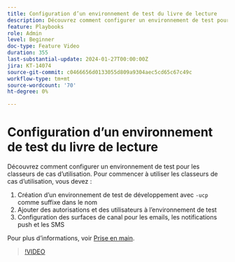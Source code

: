 ```yaml
---
title: Configuration d’un environnement de test du livre de lecture
description: Découvrez comment configurer un environnement de test pour les classeurs de cas d’utilisation.
feature: Playbooks
role: Admin
level: Beginner
doc-type: Feature Video
duration: 355
last-substantial-update: 2024-01-27T00:00:00Z
jira: KT-14074
source-git-commit: c0466656d0133055d809a9304aec5cd65c67c49c
workflow-type: tm+mt
source-wordcount: '70'
ht-degree: 0%

---
```



# Configuration d’un environnement de test du livre de lecture

Découvrez comment configurer un environnement de test pour les classeurs de cas d’utilisation. Pour commencer à utiliser les classeurs de cas d’utilisation, vous devez :

1. Création d’un environnement de test de développement avec `-ucp` comme suffixe dans le nom
1. Ajouter des autorisations et des utilisateurs à l’environnement de test
1. Configuration des surfaces de canal pour les emails, les notifications push et les SMS

Pour plus d’informations, voir [Prise en main](https://experienceleague.adobe.com/docs/experience-platform/use-case-playbooks/playbooks/get-started.html).

>[!VIDEO](https://video.tv.adobe.com/v/3426987/?learn=on)
